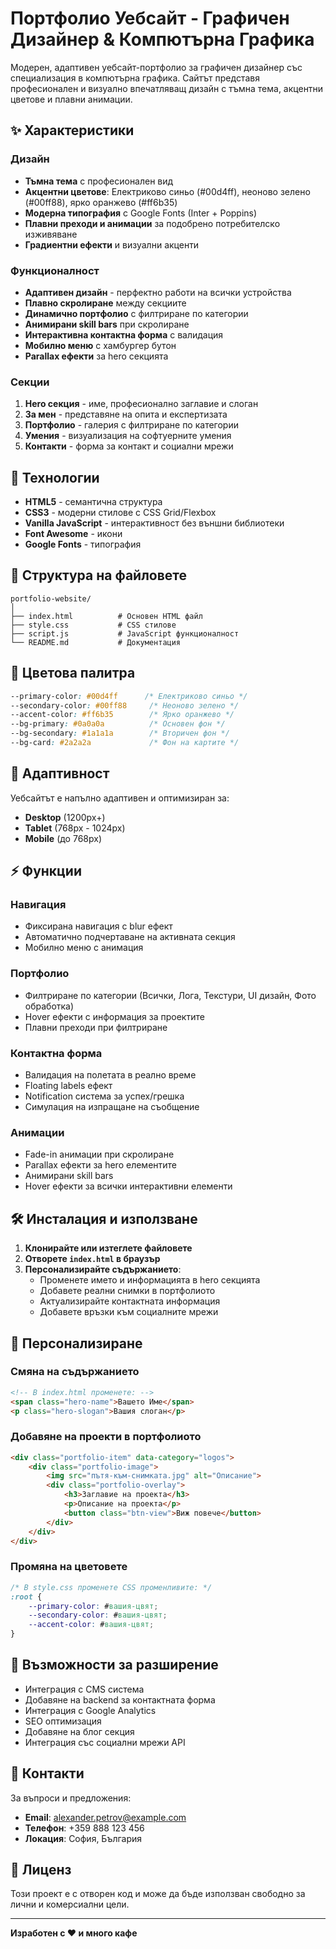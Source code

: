 # Портфолио Уебсайт - Графичен Дизайнер & Компютърна Графика

Модерен, адаптивен уебсайт-портфолио за графичен дизайнер със специализация в компютърна графика. Сайтът представя професионален и визуално впечатляващ дизайн с тъмна тема, акцентни цветове и плавни анимации.

## ✨ Характеристики

### Дизайн
- **Тъмна тема** с професионален вид
- **Акцентни цветове**: Електриково синьо (#00d4ff), неоново зелено (#00ff88), ярко оранжево (#ff6b35)
- **Модерна типография** с Google Fonts (Inter + Poppins)
- **Плавни преходи и анимации** за подобрено потребителско изживяване
- **Градиентни ефекти** и визуални акценти

### Функционалност
- **Адаптивен дизайн** - перфектно работи на всички устройства
- **Плавно скролиране** между секциите
- **Динамично портфолио** с филтриране по категории
- **Анимирани skill bars** при скролиране
- **Интерактивна контактна форма** с валидация
- **Мобилно меню** с хамбургер бутон
- **Parallax ефекти** за hero секцията

### Секции
1. **Hero секция** - име, професионално заглавие и слоган
2. **За мен** - представяне на опита и експертизата
3. **Портфолио** - галерия с филтриране по категории
4. **Умения** - визуализация на софтуерните умения
5. **Контакти** - форма за контакт и социални мрежи

## 🚀 Технологии

- **HTML5** - семантична структура
- **CSS3** - модерни стилове с CSS Grid/Flexbox
- **Vanilla JavaScript** - интерактивност без външни библиотеки
- **Font Awesome** - икони
- **Google Fonts** - типография

## 📁 Структура на файловете

```
portfolio-website/
│
├── index.html          # Основен HTML файл
├── style.css           # CSS стилове
├── script.js           # JavaScript функционалност
└── README.md           # Документация
```

## 🎨 Цветова палитра

```css
--primary-color: #00d4ff      /* Електриково синьо */
--secondary-color: #00ff88     /* Неоново зелено */
--accent-color: #ff6b35        /* Ярко оранжево */
--bg-primary: #0a0a0a          /* Основен фон */
--bg-secondary: #1a1a1a        /* Вторичен фон */
--bg-card: #2a2a2a             /* Фон на картите */
```

## 📱 Адаптивност

Уебсайтът е напълно адаптивен и оптимизиран за:
- **Desktop** (1200px+)
- **Tablet** (768px - 1024px)
- **Mobile** (до 768px)

## ⚡ Функции

### Навигация
- Фиксирана навигация с blur ефект
- Автоматично подчертаване на активната секция
- Мобилно меню с анимация

### Портфолио
- Филтриране по категории (Всички, Лога, Текстури, UI дизайн, Фото обработка)
- Hover ефекти с информация за проектите
- Плавни преходи при филтриране

### Контактна форма
- Валидация на полетата в реално време
- Floating labels ефект
- Notification система за успех/грешка
- Симулация на изпращане на съобщение

### Анимации
- Fade-in анимации при скролиране
- Parallax ефекти за hero елементите
- Анимирани skill bars
- Hover ефекти за всички интерактивни елементи

## 🛠️ Инсталация и използване

1. **Клонирайте или изтеглете файловете**
2. **Отворете `index.html` в браузър**
3. **Персонализирайте съдържанието**:
   - Променете името и информацията в hero секцията
   - Добавете реални снимки в портфолиото
   - Актуализирайте контактната информация
   - Добавете връзки към социалните мрежи

## 📝 Персонализиране

### Смяна на съдържанието
```html
<!-- В index.html променете: -->
<span class="hero-name">Вашето Име</span>
<p class="hero-slogan">Вашия слоган</p>
```

### Добавяне на проекти в портфолиото
```html
<div class="portfolio-item" data-category="logos">
    <div class="portfolio-image">
        <img src="пътя-към-снимката.jpg" alt="Описание">
        <div class="portfolio-overlay">
            <h3>Заглавие на проекта</h3>
            <p>Описание на проекта</p>
            <button class="btn-view">Виж повече</button>
        </div>
    </div>
</div>
```

### Промяна на цветовете
```css
/* В style.css променете CSS променливите: */
:root {
    --primary-color: #вашия-цвят;
    --secondary-color: #вашия-цвят;
    --accent-color: #вашия-цвят;
}
```

## 🌟 Възможности за разширение

- Интеграция с CMS система
- Добавяне на backend за контактната форма
- Интеграция с Google Analytics
- SEO оптимизация
- Добавяне на блог секция
- Интеграция със социални мрежи API

## 📧 Контакти

За въпроси и предложения:
- **Email**: alexander.petrov@example.com
- **Телефон**: +359 888 123 456
- **Локация**: София, България

## 📄 Лиценз

Този проект е с отворен код и може да бъде използван свободно за лични и комерсиални цели.

---

**Изработен с ❤️ и много кафе**